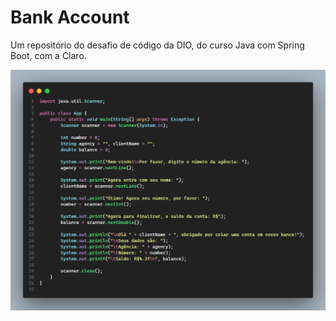 # Bank Account

Um repositório do desafio de código da DIO, do curso Java com Spring Boot, com a Claro.

![Imagem do código](./code.png)